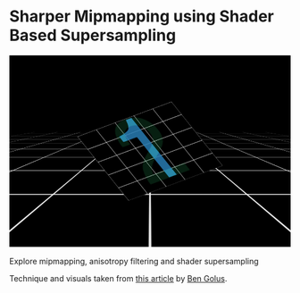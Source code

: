 # Sharper Mipmapping using Shader Based Supersampling

![Demo render](https://github.com/gnikoloff/webgl-mipmaps-explainer/blob/master/preview.png?raw=true)

Explore mipmapping, anisotropy filtering and shader supersampling

Technique and visuals taken from [this article](https://bgolus.medium.com/sharper-mipmapping-using-shader-based-supersampling-ed7aadb47bec) by [Ben Golus](https://twitter.com/bgolus?s=20&t=1wrNx_aKqZ9uadeDdpOCxQ).
